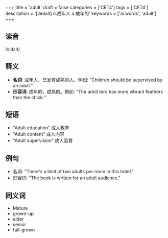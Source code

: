 +++
title = 'adult'
draft = false
categories = ['CET4']
tags = ['CET4']
description = '[ˈædʌlt] n.成年人 a.成年的'
keywords = ['ai words', 'adult']
+++

## 读音
/əˈdʌlt/

## 释义
- **名词**: 成年人，已发育成熟的人。例如: "Children should be supervised by an adult."
- **形容词**: 成年的，成熟的。例如: "The adult bird has more vibrant feathers than the chick."

## 短语
- "Adult education" 成人教育
- "Adult content" 成人内容
- "Adult supervision" 成人监督

## 例句
- 名词: "There's a limit of two adults per room in this hotel."
- 形容词: "The book is written for an adult audience."

## 同义词
- Mature
- grown-up
- elder
- senior
- full-grown
